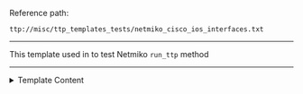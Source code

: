 Reference path:
```
ttp://misc/ttp_templates_tests/netmiko_cisco_ios_interfaces.txt
```

---



This template used in to test Netmiko `run_ttp` method



---

<details><summary>Template Content</summary>
```
<template name="interfaces" results="per_template">

<doc>
This template used in to test Netmiko 'run_ttp' method
</doc>


<input>
commands = [
    "show run | sec interface"
]
</input>

<group name="intf_cfg">
interface {{ interface }}
 description {{ description | ORPHRASE }}
 ip address {{ ip }} {{ mask }}
</group>
</template>
```
</details>